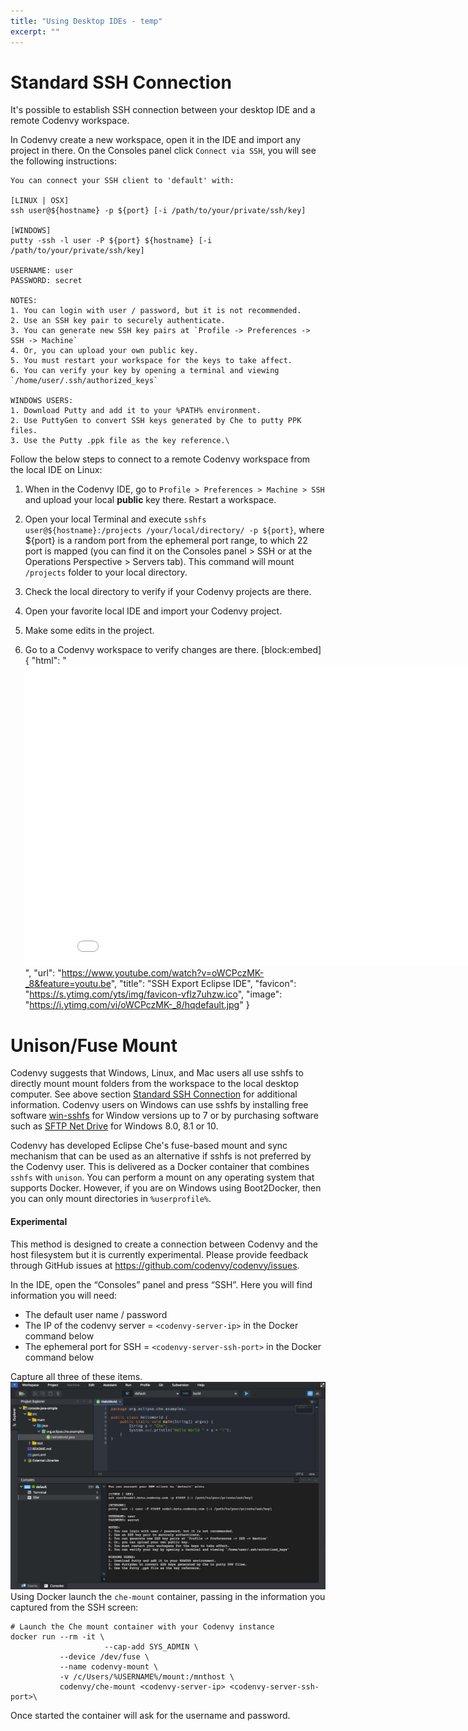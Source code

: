 ```yaml
---
title: "Using Desktop IDEs - temp"
excerpt: ""
---
```

# Standard SSH Connection  
It's possible to establish SSH connection between your desktop IDE and a remote Codenvy workspace.

In Codenvy create a new workspace, open it in the IDE and import any project in there. On the Consoles panel click `Connect via SSH`, you will see the following instructions: 
```shell  
You can connect your SSH client to 'default' with:

[LINUX | OSX]
ssh user@${hostname} -p ${port} [-i /path/to/your/private/ssh/key]

[WINDOWS]
putty -ssh -l user -P ${port} ${hostname} [-i /path/to/your/private/ssh/key]

USERNAME: user
PASSWORD: secret

NOTES:
1. You can login with user / password, but it is not recommended.
2. Use an SSH key pair to securely authenticate.
3. You can generate new SSH key pairs at `Profile -> Preferences -> SSH -> Machine`
4. Or, you can upload your own public key.
5. You must restart your workspace for the keys to take affect.
6. You can verify your key by opening a terminal and viewing `/home/user/.ssh/authorized_keys`

WINDOWS USERS:
1. Download Putty and add it to your %PATH% environment.
2. Use PuttyGen to convert SSH keys generated by Che to putty PPK files.
3. Use the Putty .ppk file as the key reference.\
```
Follow the below steps to connect to a remote Codenvy workspace from the local IDE on Linux:

1. When in the Codenvy IDE, go to `Profile > Preferences > Machine > SSH` and upload your local **public** key there. Restart a workspace.

2. Open your local Terminal and execute `sshfs user@${hostname}:/projects /your/local/directory/ -p ${port}`, where ${port} is a random port from the ephemeral port range, to which 22 port is mapped (you can find it on the Consoles panel > SSH or at the Operations Perspective > Servers tab). This command will mount `/projects` folder to your local directory. 

3. Check the local directory to verify if your Codenvy projects are there.
   
4. Open your favorite local IDE and import your Codenvy project. 

5. Make some edits in the project. 

6. Go to a Codenvy workspace to verify changes are there.
[block:embed]
{
  "html": "<iframe class="embedly-embed" src="//cdn.embedly.com/widgets/media.html?src=https%3A%2F%2Fwww.youtube.com%2Fembed%2FoWCPczMK-_8%3Ffeature%3Doembed&url=http%3A%2F%2Fwww.youtube.com%2Fwatch%3Fv%3DoWCPczMK-_8&image=https%3A%2F%2Fi.ytimg.com%2Fvi%2FoWCPczMK-_8%2Fhqdefault.jpg&key=02466f963b9b4bb8845a05b53d3235d7&type=text%2Fhtml&schema=youtube" width="854" height="480" scrolling="no" frameborder="0" allowfullscreen></iframe>",
  "url": "https://www.youtube.com/watch?v=oWCPczMK-_8&feature=youtu.be",
  "title": "SSH Export Eclipse IDE",
  "favicon": "https://s.ytimg.com/yts/img/favicon-vflz7uhzw.ico",
  "image": "https://i.ytimg.com/vi/oWCPczMK-_8/hqdefault.jpg"
}

# Unison/Fuse Mount  
Codenvy suggests that Windows, Linux, and Mac users all use sshfs to directly mount mount folders from the workspace to the local desktop computer. See above section [Standard SSH Connection](https://codenvy.readme.io/docs/using-desktop-ides#standard-ssh-connection) for additional information. Codenvy users on Windows can use sshfs by installing free software [win-sshfs](https://code.google.com/archive/p/win-sshfs/) for Window versions up to 7 or by purchasing software such as [SFTP Net Drive](https://www.eldos.com/) for Windows 8.0, 8.1 or 10.

Codenvy has developed Eclipse Che's fuse-based mount and sync mechanism that can be used as an alternative if sshfs is not preferred by the Codenvy user. This is delivered as a Docker container that combines `sshfs` with `unison`. You can perform a mount on any operating system that supports Docker. However, if you are on Windows using Boot2Docker, then you can only mount directories in `%userprofile%`.
#### Experimental
This method is designed to create a connection between Codenvy and the host filesystem but it is currently experimental. Please provide feedback through GitHub issues at https://github.com/codenvy/codenvy/issues.  

In the IDE, open the “Consoles” panel and press “SSH”. Here you will find information you will need:
- The default user name / password
- The IP of the codenvy server = `<codenvy-server-ip>` in the Docker command below
- The ephemeral port for SSH = `<codenvy-server-ssh-port>` in the Docker command below

Capture all three of these items.
![ScreenShot2016-08-02at8.18.23AM.png](images/ScreenShot2016-08-02at8.18.23AM.png)
Using Docker launch the `che-mount` container, passing in the information you captured from the SSH screen:
```shell  
# Launch the Che mount container with your Codenvy instance
docker run --rm -it \
					 --cap-add SYS_ADMIN \
           --device /dev/fuse \
           --name codenvy-mount \
           -v /c/Users/%USERNAME%/mount:/mnthost \
           codenvy/che-mount <codenvy-server-ip> <codenvy-server-ssh-port>\
```
Once started the container will ask for the username and password.

